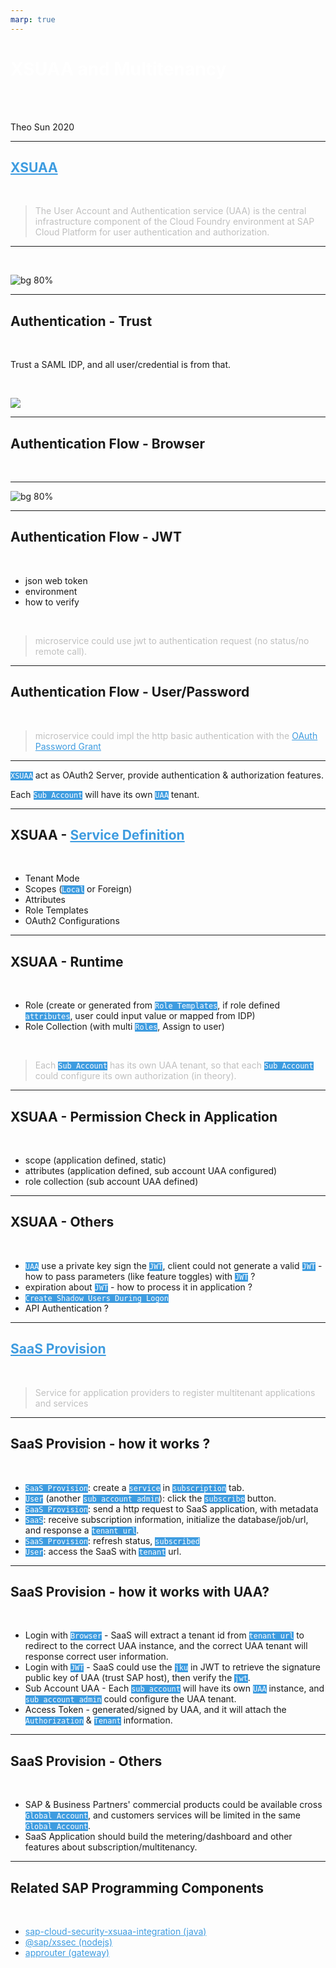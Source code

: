 ```yaml
---
marp: true
---
```

<style>
section {
  background-color: black;
  color: white;
}
th {
  background-color: black;
  color: white;
}
td {
  background-color: black;
  color: white;
}
a {
  color: #3e9ce0;
}
h1 {
  color: white;
}
code {
  background-color: #3e9ce0;
  color: white;
}
code span {
  color: black;
}
blockquote {
  color: rgba(192, 192, 192, 1);
}
</style>

# XSUAA and Multitenancy

<br>

<br>

Theo Sun
2020

---

## [XSUAA](https://help.sap.com/viewer/65de2977205c403bbc107264b8eccf4b/Cloud/en-US/6373bb7a96114d619bfdfdc6f505d1b9.html)

<br>

> The User Account and Authentication service (UAA) is the central infrastructure component of the Cloud Foundry environment at SAP Cloud Platform for user authentication and authorization.

---


<br>

![bg 80%](https://res.cloudinary.com/digf90pwi/image/upload/v1604047529/2020-10-30_16-45-22_xkxa9z.png)

---

## Authentication - Trust

<br>

Trust a SAML IDP, and all user/credential is from that.

<br>

![](https://res.cloudinary.com/digf90pwi/image/upload/v1604047377/2020-10-30_16-42-05_nlsqu6.png)

---

## Authentication Flow - Browser

<br> 

---

![bg 80%](https://res.cloudinary.com/digf90pwi/image/upload/v1604048620/uaa_sequence_flow_lcveic.png)


---

## Authentication Flow - JWT

<br>

- json web token
- environment
- how to verify

<br>

> microservice could use jwt to authentication request (no status/no remote call).

---

## Authentication Flow - User/Password

<br>

> microservice could impl the http basic authentication with the [OAuth Password Grant](https://docs.cloudfoundry.org/api/uaa/version/74.27.0/index.html#password-grant)

---

`XSUAA` act as OAuth2 Server, provide authentication & authorization features.

Each `Sub Account` will have its own `UAA` tenant.


--- 

## XSUAA - [Service Definition](https://help.sap.com/viewer/4505d0bdaf4948449b7f7379d24d0f0d/2.0.04/en-US/6d3ed64092f748cbac691abc5fe52985.html)

<br>

- Tenant Mode
- Scopes (`Local` or Foreign)
- Attributes
- Role Templates
- OAuth2 Configurations

---

## XSUAA - Runtime

<br>

- Role (create or generated from `Role Templates`, if role defined `attributes`, user could input value or mapped from IDP)
- Role Collection (with multi `Roles`, Assign to user)

<br>

> Each `Sub Account` has its own UAA tenant, so that each `Sub Account` could configure its own authorization (in theory).

---

## XSUAA - Permission Check in Application

<br>

- scope (application defined, static)
- attributes (application defined, sub account UAA configured)
- role collection (sub account UAA defined)

--- 

## XSUAA - Others

<br>

* `UAA` use a private key sign the `JWT`, client could not generate a valid `JWT` - how to pass parameters (like feature toggles) with `JWT` ? 
* expiration about `JWT` - how to process it in application ?
* `Create Shadow Users During Logon`
* API Authentication ?

---

## [SaaS Provision](https://pages.github.tools.sap/kernelservices/services/subscription-management-service)

<br>

> Service for application providers to register multitenant applications and services

---

## SaaS Provision - how it works ?

<br>

- `SaaS Provision`: create a `service` in `subscription` tab.
- `User` (another `sub account admin`): click the `subscribe` button.
- `SaaS Provision`: send a http request to SaaS application, with metadata
- `SaaS`: receive subscription information, initialize the database/job/url, and response a `tenant url`.
- `SaaS Provision`: refresh status, `subscribed`
- `User`: access the SaaS with `tenant` url.

---

## SaaS Provision - how it works with UAA?

<br>

- Login with `Browser` - SaaS will extract a tenant id from `tenant url` to redirect to the correct UAA instance, and the correct UAA tenant will response correct user information.
- Login with `JWT` - SaaS could use the `jku` in JWT to retrieve the signature public key of UAA (trust SAP host), then verify the `jwt`.
- Sub Account UAA - Each `sub account` will have its own `UAA` instance, and `sub account admin` could configure the UAA tenant.
- Access Token - generated/signed by UAA, and it will attach the `Authorization` & `Tenant` information.

---

## SaaS Provision - Others

<br>

- SAP & Business Partners' commercial products could be available cross `Global Account`, and customers services will be limited in the same `Global Account`.
- SaaS Application should build the metering/dashboard and other features about subscription/multitenancy.


---

## Related SAP Programming Components

<br>

* [sap-cloud-security-xsuaa-integration (java)](https://github.com/SAP/cloud-security-xsuaa-integration)
* [@sap/xssec (nodejs)](https://github.wdf.sap.corp/CPSecurity/node-xs2sec)
* [approuter (gateway)](https://github.wdf.sap.corp/xs2/approuter.js)